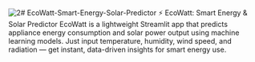 ![2](https://github.com/user-attachments/assets/2845ec7d-bdff-497f-8662-ffe9f48c14f1)# EcoWatt-Smart-Energy-Solar-Predictor
⚡ EcoWatt: Smart Energy &amp; Solar Predictor EcoWatt is a lightweight Streamlit app that predicts appliance energy consumption and solar power output using machine learning models. Just input temperature, humidity, wind speed, and radiation — get instant, data-driven insights for smart energy use.
